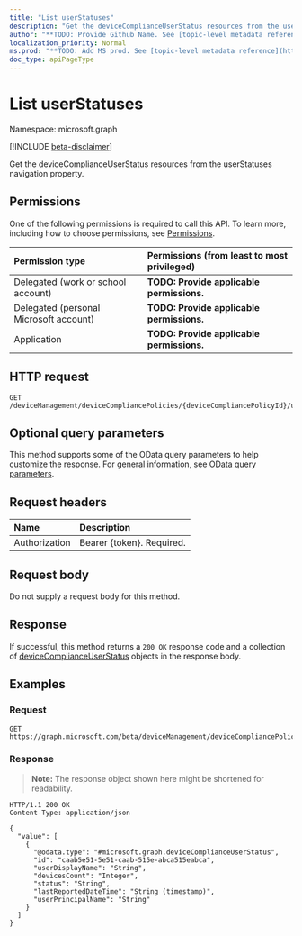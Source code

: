 ```yaml
---
title: "List userStatuses"
description: "Get the deviceComplianceUserStatus resources from the userStatuses navigation property."
author: "**TODO: Provide Github Name. See [topic-level metadata reference](https://msgo.azurewebsites.net/add/document/guidelines/metadata.html#topic-level-metadata)**"
localization_priority: Normal
ms.prod: "**TODO: Add MS prod. See [topic-level metadata reference](https://msgo.azurewebsites.net/add/document/guidelines/metadata.html#topic-level-metadata)**"
doc_type: apiPageType
---
```


# List userStatuses
Namespace: microsoft.graph

[!INCLUDE [beta-disclaimer](../../includes/beta-disclaimer.md)]

Get the deviceComplianceUserStatus resources from the userStatuses navigation property.

## Permissions
One of the following permissions is required to call this API. To learn more, including how to choose permissions, see [Permissions](/graph/permissions-reference).

|Permission type|Permissions (from least to most privileged)|
|:---|:---|
|Delegated (work or school account)|**TODO: Provide applicable permissions.**|
|Delegated (personal Microsoft account)|**TODO: Provide applicable permissions.**|
|Application|**TODO: Provide applicable permissions.**|

## HTTP request

<!-- {
  "blockType": "ignored"
}
-->
``` http
GET /deviceManagement/deviceCompliancePolicies/{deviceCompliancePolicyId}/userStatuses
```

## Optional query parameters
This method supports some of the OData query parameters to help customize the response. For general information, see [OData query parameters](/graph/query-parameters).

## Request headers
|Name|Description|
|:---|:---|
|Authorization|Bearer {token}. Required.|

## Request body
Do not supply a request body for this method.

## Response

If successful, this method returns a `200 OK` response code and a collection of [deviceComplianceUserStatus](../resources/devicecomplianceuserstatus.md) objects in the response body.

## Examples

### Request
<!-- {
  "blockType": "request",
  "name": "list_devicecomplianceuserstatus"
}
-->
``` http
GET https://graph.microsoft.com/beta/deviceManagement/deviceCompliancePolicies/{deviceCompliancePolicyId}/userStatuses
```


### Response
>**Note:** The response object shown here might be shortened for readability.
<!-- {
  "blockType": "response",
  "truncated": true,
  "@odata.type": "Collection(microsoft.graph.deviceComplianceUserStatus)"
}
-->
``` http
HTTP/1.1 200 OK
Content-Type: application/json

{
  "value": [
    {
      "@odata.type": "#microsoft.graph.deviceComplianceUserStatus",
      "id": "caab5e51-5e51-caab-515e-abca515eabca",
      "userDisplayName": "String",
      "devicesCount": "Integer",
      "status": "String",
      "lastReportedDateTime": "String (timestamp)",
      "userPrincipalName": "String"
    }
  ]
}
```

